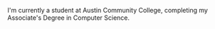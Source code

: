 I'm currently a student at Austin Community College, completing my Associate's Degree in Computer Science.


<!---
MerlinHdz/MerlinHdz is a ✨ special ✨ repository because its `README.md` (this file) appears on your GitHub profile.
You can click the Preview link to take a look at your changes.
--->
